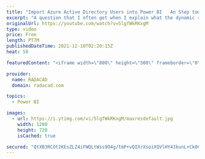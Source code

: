 ```yaml
---
title: "Import Azure Active Directory Users into Power BI   An Step toward Dynamic Row Level Security"
excerpt: "A question that I often get when I explain what the dynamic row-level security in Power BI is and how it works, is that; how can we get all the users in an Active Directory tenant imported into Power BI? There are other benefits also to import Azure Active Directory (AAD) users loaded into Power BI for"
originalUrl: https://youtube.com/watch?v=5lgfWkRKxgM
type: video
price: Free
length: PT7M
publishedDateTime: 2021-12-10T02:20:15Z
heat: 58

featuredContent: "<iframe width=\"800\" height=\"500\" frameborder=\"0\" src=\"https://www.youtube.com/embed/5lgfWkRKxgM\" allow=\"accelerometer; autoplay; encrypted-media; gyroscope; picture-in-picture\" allowfullscreen></iframe>"

provider:
  name: RADACAD
  domain: radacad.com

topics:
  - Power BI

images:
  - url: https://i.ytimg.com/vi/5lgfWkRKxgM/maxresdefault.jpg
    width: 1280
    height: 720
    isCached: true

secured: "QtXB3RCOt2KEsZLZ4iFWQLtWss9O4g/tmP+vQIXrXsoiXQVlHY4JkunL+Ck0C++osU6uw/vDqy0ZTf53cO8bHXevcwGRHIgP5VvuSrN5vVN2MqKzTbaaNk0zGQZntvCK4j1z3b35yDf7km/ubVdoQdCXWLB4ooXp6PzN1hPjQaiAqJhT8x/gbYJLftYI8abhJ9NF6IKqYHx2Ry0R27Alkf5vB8qK3wrBh8wp1hJE4j/XObzzW9W8qQflqaIXZZft+MlGpGyklh1XvFWV213BXsXzJHzI2DD04RsekYDUAnWeWVarMinMJfdt+8hEzAveYnTtzrVFOsMQADm+KzN5+MVtvPMGHikleLlKcz0mgh9NSLXoRzzPMUd5hMACs5/3pdpX+/0Ci53hHOxuGAFjknwtKrYTkvFVZ6S+zKwpKqA=;fuZpm83wwACoit6p64VjsA=="
---
```



